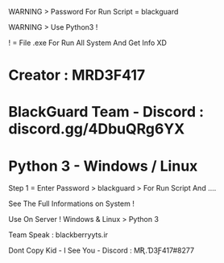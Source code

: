 WARNING > Password For Run Script = blackguard

WARNING > Use Python3 !

! = File .exe For Run All System And Get Info XD

# Creator : MRD3F417
# BlackGuard Team - Discord : discord.gg/4DbuQRg6YX
# Python 3 - Windows / Linux

Step 1 = Enter Password > blackguard > For Run Script And ....

See The Full Informations on System ! 

Use On Server ! Windows & Linux > Python 3

Team Speak : blackberryyts.ir

Dont Copy Kid - I See You - Discord : MƦ.Ɗ3Ƒ417#8277
